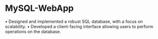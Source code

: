 # MySQL-WebApp
•	Designed and implemented a robust SQL database, with a focus on scalability.
•	Developed a client-facing interface allowing users to perform operations on the database. 
